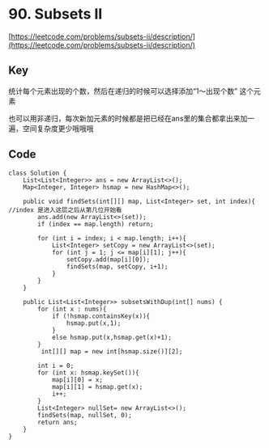 # 90. Subsets II
[https://leetcode.com/problems/subsets-ii/description/](https://leetcode.com/problems/subsets-ii/description/)

## Key
统计每个元素出现的个数，然后在递归的时候可以选择添加“1～出现个数” 这个元素

也可以用非递归，每次新加元素的时候都是把已经在ans里的集合都拿出来加一遍，空间复杂度更少哦哦哦

## Code
```
class Solution {
    List<List<Integer>> ans = new ArrayList<>();
    Map<Integer, Integer> hsmap = new HashMap<>();
       
    public void findSets(int[][] map, List<Integer> set, int index){ //index 是进入这层之后从第几位开始看
        ans.add(new ArrayList<>(set));
        if (index == map.length) return;
                
        for (int i = index; i < map.length; i++){
            List<Integer> setCopy = new ArrayList<>(set);
            for (int j = 1; j <= map[i][1]; j++){
                setCopy.add(map[i][0]);
                findSets(map, setCopy, i+1);
            }
        }        
    }
    
    public List<List<Integer>> subsetsWithDup(int[] nums) { 
        for (int x : nums){
            if (!hsmap.containsKey(x)){
                hsmap.put(x,1);
            }
            else hsmap.put(x,hsmap.get(x)+1);
        }
         int[][] map = new int[hsmap.size()][2];
        
        int i = 0;
        for (int x: hsmap.keySet()){
            map[i][0] = x;
            map[i][1] = hsmap.get(x);
            i++;
        }
        List<Integer> nullSet= new ArrayList<>();
        findSets(map, nullSet, 0);
        return ans;
    }
}
```
